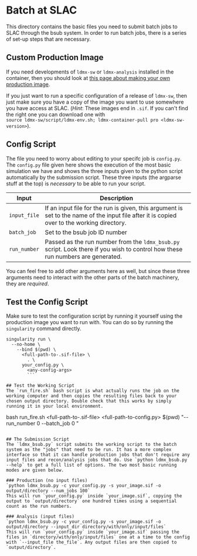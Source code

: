 # Batch at SLAC
This directory contains the basic files you need to submit batch jobs to SLAC through the bsub system.
In order to run batch jobs, there is a series of set-up steps that are necessary.

## Custom Production Image
If you need developments of `ldmx-sw` or `ldmx-analysis` installed in the container,
then you should look at [this page about making your own production image](https://ldmx-software.github.io/docs/custom-production-image.html).

If you just want to run a specific configuration of a release of `ldmx-sw`, then just make sure you have a copy of the image you want to use somewhere you have access at SLAC. (_Hint_: These images end in `.sif`. If you can't find the right one you can download one with \
`source ldmx-sw/script/ldmx-env.sh; ldmx-container-pull pro <ldmx-sw-version>`).

## Config Script

The file you need to worry about editing to your specifc job is `config.py`.
The `config.py` file given here shows the execution of the most basic simulation we have and shows the three inputs given to the python script automatically by the submission script.
These three inputs (the argparse stuff at the top) is _necessary_ to be able to run your script.

Input | Description
---|---
`input_file` | If an input file for the run is given, this argument is set to the name of the input file after it is copied over to the working directory.
`batch_job` | Set to the bsub job ID number
`run_number` | Passed as the run number from the `ldmx_bsub.py` script. Look there if you wish to control how these run numbers are generated.

You can feel free to add other arguments here as well, but since these three arguments need to interact with the other parts of the batch machinery, they are _required_.

## Test the Config Script
Make sure to test the configuration script by running it yourself using the production image you want to run with. You can do so by running the `singularity` command directly.
```
singularity run \
  --no-home \
    --bind $(pwd) \
      <full-path-to-.sif-file> \
        . \
	  your_config.py \
	    <any-config-args>
	    ```

## Test the Working Script
The `run_fire.sh` bash script is what actually runs the job on the working computer and then copies the resulting files back to your chosen output directory. Double check that this works by simply running it in your local environment.
```
bash run_fire.sh  <full-path-to-.sif-file> <full-path-to-config.py> $(pwd) "--run_number 0 --batch_job 0 <any-other-args>" <optional-full-path-to-input-file>
```

## The Submission Script
The `ldmx_bsub.py` script submits the working script to the batch system as the "jobs" that need to be run. It has a more complex interface so that it can handle production jobs that don't require any input files and recon/analysis jobs that do. Use `python ldmx_bsub.py --help` to get a full list of options. The two most basic running modes are given below.

### Production (no input files)
`python ldmx_bsub.py -c your_config.py -s your_image.sif -o output/directory --num_jobs 100`
This will run `your_config.py` inside `your_image.sif`, copying the output to `output/directory` one hundred times using a sequential count as the run numbers.

### Analysis (input files)
`python ldmx_bsub.py -c your_config.py -s your_image.sif -o output/directory --input_dir directory/with/only/input/files`
This will run `your_config.py` inside `your_image.sif` passing the files in `directory/with/only/input/files` one at a time to the config with `--input_file the_file`. Any output files are then copied to `output/directory`.